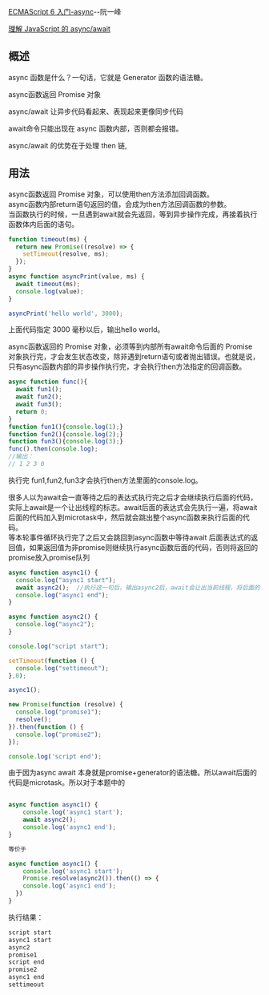 [ECMAScript 6 入门-async](https://es6.ruanyifeng.com/#docs/async)--阮一峰

[理解 JavaScript 的 async/await](https://segmentfault.com/a/1190000007535316)


## 概述
async 函数是什么？一句话，它就是 Generator 函数的语法糖。

async函数返回 Promise 对象

async/await 让异步代码看起来、表现起来更像同步代码

await命令只能出现在 async 函数内部，否则都会报错。

async/await 的优势在于处理 then 链,



## 用法
async函数返回 Promise 对象，可以使用then方法添加回调函数。  
async函数内部return语句返回的值，会成为then方法回调函数的参数。  
当函数执行的时候，一旦遇到await就会先返回，等到异步操作完成，再接着执行函数体内后面的语句。
```js
function timeout(ms) {
  return new Promise((resolve) => {
    setTimeout(resolve, ms);
  });
}
async function asyncPrint(value, ms) {
  await timeout(ms);
  console.log(value);
}

asyncPrint('hello world', 3000);
```
上面代码指定 3000 毫秒以后，输出hello world。




async函数返回的 Promise 对象，必须等到内部所有await命令后面的 Promise 对象执行完，才会发生状态改变，除非遇到return语句或者抛出错误。也就是说，只有async函数内部的异步操作执行完，才会执行then方法指定的回调函数。
```js
async function func(){
  await fun1();
  await fun2();
  await fun3();
  return 0;
}
function fun1(){console.log(1);}
function fun2(){console.log(2);}
function fun3(){console.log(3);}
func().then(console.log);
//输出：
// 1 2 3 0
```
执行完 fun1,fun2,fun3才会执行then方法里面的console.log。


很多人以为await会一直等待之后的表达式执行完之后才会继续执行后面的代码，实际上await是一个让出线程的标志。await后面的表达式会先执行一遍，将await后面的代码加入到microtask中，然后就会跳出整个async函数来执行后面的代码。  
等本轮事件循环执行完了之后又会跳回到async函数中等待await 后面表达式的返回值，如果返回值为非promise则继续执行async函数后面的代码，否则将返回的promise放入promise队列



```js
async function async1() {  
  console.log("async1 start");  
  await async2();  //执行这一句后，输出async2后，await会让出当前线程，将后面的代码`console.log("async1 end")`加到任务队列中，然后跳出整个async1函数 执行后面的同步代码
  console.log("async1 end");  
}  

async function async2() {  
  console.log("async2");  
}  

console.log("script start");  

setTimeout(function () {  
  console.log("settimeout");  
},0);  

async1();  

new Promise(function (resolve) {  
  console.log("promise1");  
  resolve();  
}).then(function () {  
  console.log("promise2");  
}); 

console.log('script end');  
```

由于因为async await 本身就是promise+generator的语法糖。所以await后面的代码是microtask。所以对于本题中的
```js

async function async1() {
	console.log('async1 start');
	await async2();
	console.log('async1 end');
}

等价于

async function async1() {
	console.log('async1 start');
	Promise.resolve(async2()).then(() => {
    console.log('async1 end');
  })
}
```

执行结果：
```js
script start
async1 start
async2
promise1
script end
promise2
async1 end
settimeout
```